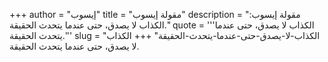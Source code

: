 +++
author = "إيسوب"
title = "مقولة إيسوب"
description = "مقولة إيسوب: الكذاب لا يصدق، حتى عندما يتحدث الحقيقة."
quote = '''الكذاب لا يصدق، حتى عندما يتحدث الحقيقة.''' 
slug = "الكذاب-لا-يصدق-حتى-عندما-يتحدث-الحقيقة"
+++
الكذاب لا يصدق، حتى عندما يتحدث الحقيقة.
